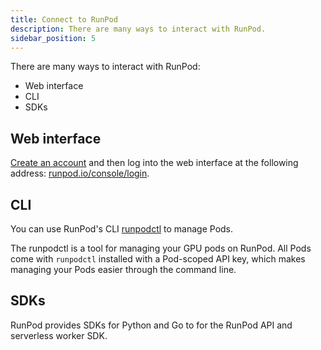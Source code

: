 ```yaml
---
title: Connect to RunPod
description: There are many ways to interact with RunPod.
sidebar_position: 5
---
```


There are many ways to interact with RunPod:

- Web interface
- CLI
- SDKs

## Web interface

[Create an account](manage-accounts.md#create-an-account) and then log into the web interface at the following address: [runpod.io/console/login](https://www.runpod.io/console/login).

## CLI

You can use RunPod's CLI [runpodctl](https://github.com/runpod/runpodctl) to manage Pods.

The runpodctl is a tool for managing your GPU pods on RunPod.
All Pods come with `runpodctl` installed with a Pod-scoped API key, which makes managing your Pods easier through the command line.

## SDKs

RunPod provides SDKs for Python and Go to for the RunPod API and serverless worker SDK.
